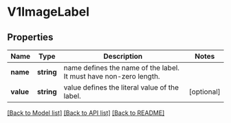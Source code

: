 # V1ImageLabel

## Properties
Name | Type | Description | Notes
------------ | ------------- | ------------- | -------------
**name** | **string** | name defines the name of the label. It must have non-zero length. | 
**value** | **string** | value defines the literal value of the label. | [optional] 

[[Back to Model list]](../README.md#documentation-for-models) [[Back to API list]](../README.md#documentation-for-api-endpoints) [[Back to README]](../README.md)


